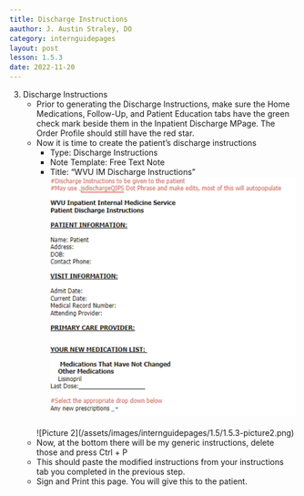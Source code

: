 ```yaml
---
title: Discharge Instructions
aauthor: J. Austin Straley, DO
category: internguidepages
layout: post
lesson: 1.5.3
date: 2022-11-20
---
```


<html>
    <meta charset="UTF-8">
    <meta name="viewport" content="width=device-width, initial-scale=1">
    <link href="{{site.baseurl}}/assets/grid/bootstrap-grid.min.css" rel="stylesheet">
    <link href="{{site.baseurl}}/assets/grid/grid.css" rel="stylesheet">
    <link rel="stylesheet" href="{{site.baseurl}}/assets/gitbook/gitbook-plugin-fontsettings/website.css">
    <link rel="stylesheet" href="{{site.baseurl}}/assets/gitbook/gitbook-plugin-search-pro/search.css">
    <link rel="stylesheet" href="{{site.baseurl}}/assets/gitbook/gitbook-plugin-back-to-top-button/plugin.css">
    <link rel="stylesheet" href="{{site.baseurl}}/assets/gitbook/style.css">
    <link rel="stylesheet" href="{{site.baseurl}}/assets/gitbook/rouge/{{ site.syntax_highlighter_style | default: 'colorful' }}.css">
    <meta name="HandheldFriendly" content="true"/>
    <meta name="viewport" content="width=device-width, initial-scale=1, user-scalable=no">
    <meta name="apple-mobile-web-app-capable" content="yes">
    <meta name="apple-mobile-web-app-status-bar-style" content="black">
    <link rel="apple-touch-icon-precomposed" sizes="152x152" href="{{site.baseurl}}/assets/gitbook/images/apple-touch-icon-precomposed-152.png">
    <link rel="shortcut icon" href="{{site.baseurl}}/{{site.favicon_path}}" type="image/x-icon">
</html>

3. Discharge Instructions
    - Prior to generating the Discharge Instructions, make sure the Home Medications, Follow-Up, and Patient Education tabs have the green check mark beside them in the Inpatient Discharge MPage. The Order Profile should still have the red star.
    - Now it is time to create the patient’s discharge instructions
        - Type: Discharge Instructions
        - Note Template: Free Text Note
        - Title: “WVU IM Discharge Instructions”<br>
        ![Picture 1](/assets/images/internguidepages/1.5/1.5.3-picture1.png) 
        <br>
        ![Picture 2](/assets/images/internguidepages/1.5/1.5.3-picture2.png) 
        <br>
    - Now, at the bottom there will be my generic instructions, delete those and press Ctrl + P
    - This should paste the modified instructions from your instructions tab you completed in the previous step.
    - Sign and Print this page. You will give this to the patient.